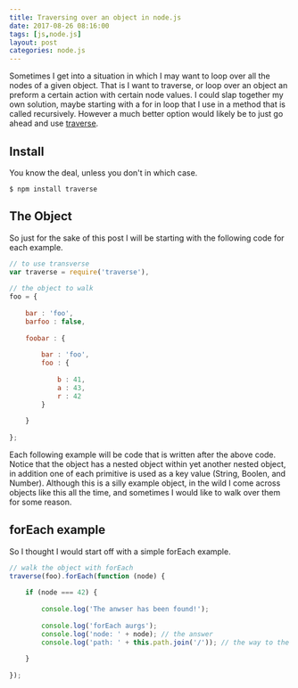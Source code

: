 ```yaml
---
title: Traversing over an object in node.js
date: 2017-08-26 08:16:00
tags: [js,node.js]
layout: post
categories: node.js
---
```


Sometimes I get into a situation in which I may want to loop over all the nodes of a given object. That is I want to traverse, or loop over an object an preform a certain action with certain node values. I could slap together my own solution, maybe starting with a for in loop that I use in a method that is called recursively. However a much better option would likely be to just go ahead and use [traverse](https://www.npmjs.com/package/traverse).

<!-- more -->

## Install

You know the deal, unless you don't in which case.

```
$ npm install traverse
```

## The Object

So just for the sake of this post I will be starting with the following code for each example.

```js
// to use transverse
var traverse = require('traverse'),
 
// the object to walk
foo = {
 
    bar : 'foo',
    barfoo : false,
 
    foobar : {
 
        bar : 'foo',
        foo : {
 
            b : 41,
            a : 43,
            r : 42
        }
 
    }
 
};
```

Each following example will be code that is written after the above code. Notice that the object has a nested object within yet another nested object, in addition one of each primitive is used as a key value (String, Boolen, and Number). Although this is a silly example object, in the wild I come across objects like this all the time, and sometimes I would like to walk over them for some reason.

## forEach example

So I thought I would start off with a simple forEach example.

```js
// walk the object with forEach
traverse(foo).forEach(function (node) {
 
    if (node === 42) {
 
        console.log('The anwser has been found!');
 
        console.log('forEach aurgs');
        console.log('node: ' + node); // the answer
        console.log('path: ' + this.path.join('/')); // the way to the answer
 
    }
 
});
```

